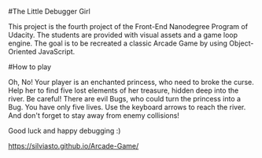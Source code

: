 #The Little Debugger Girl

This project is the fourth project of the Front-End Nanodegree Program of Udacity.
The students are provided with visual assets and a game loop engine. The goal is to be recreated a classic Arcade Game by using Object-Oriented JavaScript.

#How to play

Oh, No! Your player is an enchanted princess, who need to broke the curse. Help her to find five lost elements of her treasure, hidden deep into the river. Be careful! There are evil Bugs, who could turn the princess into a Bug. You have only five lives.
Use the keyboard arrows to reach the river. And don't forget to stay away from enemy collisions!

Good luck and happy debugging :)

https://silviasto.github.io/Arcade-Game/
